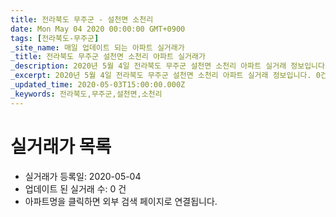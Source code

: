```yaml
---
title: 전라북도 무주군 - 설천면 소천리
date: Mon May 04 2020 00:00:00 GMT+0900
tags: [전라북도-무주군]
_site_name: 매일 업데이트 되는 아파트 실거래가
_title: 전라북도 무주군 설천면 소천리 아파트 실거래가
_description: 2020년 5월 4일 전라북도 무주군 설천면 소천리 아파트 실거래 정보입니다. 0건 아파트 정보가 있습니다.
_excerpt: 2020년 5월 4일 전라북도 무주군 설천면 소천리 아파트 실거래 정보입니다. 0건 아파트 정보가 있습니다.
_updated_time: 2020-05-03T15:00:00.000Z
_keywords: 전라북도,무주군,설천면,소천리
---
```






# 실거래가 목록
- 실거래가 등록일: 2020-05-04
- 업데이트 된 실거래 수: 0 건
- 아파트명을 클릭하면 외부 검색 페이지로 연결됩니다.




